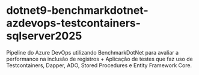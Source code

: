 # dotnet9-benchmarkdotnet-azdevops-testcontainers-sqlserver2025
Pipeline do Azure DevOps utilizando BenchmarkDotNet para avaliar a performance na inclusão de registros + Aplicação de testes que faz uso de Testcontainers, Dapper, ADO, Stored Procedures e Entity Framework Core.
